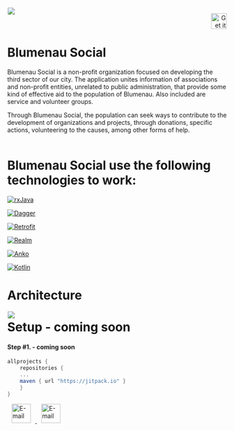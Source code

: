 <!-- Library Logo -->
<img src="http://www.blumenausocial.org/imagens/logo_blumenau_social.png?raw=true" align="left" hspace="1" vspace="1">

<!-- Visit me on google play -->
<a href='https://play.google.com/store/apps/developer?id=Peter+Richard+Carlim ' target='_blank' align="right"><img align="right" height='36' src='https://www.gstatic.com/android/market_images/web/play_prism_hlock_2x.png' alt='Get it on Google Play' /></a>

</br> 
</br> 

# Blumenau Social

Blumenau Social is a non-profit organization focused on developing the third sector of our city. The application unites information of associations and non-profit entities, unrelated to public administration, that provide some kind of effective aid to the population of Blumenau. Also included are service and volunteer groups.

Through Blumenau Social, the population can seek ways to contribute to the development of organizations and projects, through donations, specific actions, volunteering to the causes, among other forms of help.
</br> 
</br> 
# Blumenau Social use the following technologies to work:

<!-- Badges -->
[![rxJava](https://img.shields.io/static/v1.svg?label=rxJava&message=2&color=red)](https://github.com/ReactiveX/RxJava)

[![Dagger](https://img.shields.io/static/v1.svg?label=Dagger&message=2&color=red)](https://github.com/google/dagger)

[![Retrofit](https://img.shields.io/static/v1.svg?label=Retrofit&message=2&color=red)](https://github.com/square/retrofit)

[![Realm](https://img.shields.io/static/v1.svg?label=Realm&message=5.8&color=red)](https://github.com/realm/realm-java)

[![Anko](https://img.shields.io/static/v1.svg?label=Anko&message=0.10&color=red)](https://github.com/Kotlin/anko)

[![Kotlin](https://img.shields.io/static/v1.svg?label=Kotlin&message=1.2&color=red)](https://github.com/JetBrains/kotlin)

# Architecture

<img src="https://static-steelkiwi-dev.s3.amazonaws.com/media/filer_public/17/18/171889be-5f72-46d1-afb8-6a838d7f243a/0555ed9d-2eef-42a8-886e-c5a233a26c11.png?raw=true" align="left" hspace="1" vspace="1">


# Setup - coming soon

#### Step #1. - coming soon
```gradle
allprojects {
    repositories {
	...
	maven { url "https://jitpack.io" }
    }
}
```
<a href="mailto:peter.richardcarlim.com" target="_blank" >
  <img src="https://ssl.gstatic.com/ui/v1/icons/mail/rfr/logo_gmail_lockup_default_1x.png" alt="E-mail" witdh="44" height="44" hspace="10">
</a>

<a href="http://linkedin.com/in/peter-richard-carlim" target="_blank" >
  <img src="https://upload.wikimedia.org/wikipedia/commons/c/c9/Linkedin.svg" alt="E-mail" witdh="44" height="44" hspace="10">
</a>

